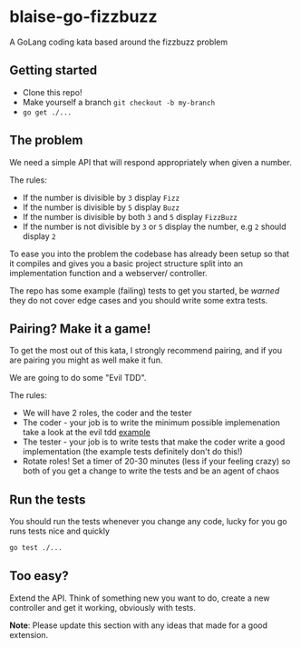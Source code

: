# blaise-go-fizzbuzz

A GoLang coding kata based around the fizzbuzz problem

## Getting started

- Clone this repo!
- Make yourself a branch `git checkout -b my-branch`
- `go get ./...`

## The problem

We need a simple API that will respond appropriately when given a number.

The rules:

- If the number is divisible by `3` display `Fizz`
- If the number is divisible by `5` display `Buzz`
- If the number is divisible by both `3` and `5` display `FizzBuzz`
- If the number is not divisible by `3` or `5` display the number, e.g `2` should display `2`

To ease you into the problem the codebase has already been setup so that it compiles and gives you a basic project
structure split into an implementation function and a webserver/ controller.

The repo has some example (failing) tests to get you started, be *warned* they do not cover edge cases and you should
write some extra tests.

## Pairing? Make it a game!

To get the most out of this kata, I strongly recommend pairing, and if you are pairing you might as well make it fun.

We are going to do some "Evil TDD".

The rules:

- We will have 2 roles, the coder and the tester
- The coder - your job is to write the minimum possible implemenation take a look at the
  evil tdd [example](./examples/eviltdd)
- The tester - your job is to write tests that make the coder write a good implementation
  (the example tests definitely don't do this!)
- Rotate roles! Set a timer of 20-30 minutes (less if your feeling crazy) so both of you get a change to write the tests
  and be an agent of chaos

## Run the tests

You should run the tests whenever you change any code, lucky for you go runs tests nice and quickly

```sh
go test ./...
```

## Too easy?

Extend the API. Think of something new you want to do, create a new controller and get it working, obviously with tests.

**Note**: Please update this section with any ideas that made for a good extension.
